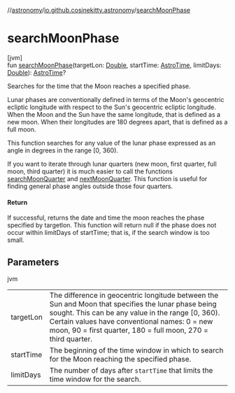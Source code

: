 //[astronomy](../../index.md)/[io.github.cosinekitty.astronomy](index.md)/[searchMoonPhase](search-moon-phase.md)

# searchMoonPhase

[jvm]\
fun [searchMoonPhase](search-moon-phase.md)(targetLon: [Double](https://kotlinlang.org/api/latest/jvm/stdlib/kotlin/-double/index.html), startTime: [AstroTime](-astro-time/index.md), limitDays: [Double](https://kotlinlang.org/api/latest/jvm/stdlib/kotlin/-double/index.html)): [AstroTime](-astro-time/index.md)?

Searches for the time that the Moon reaches a specified phase.

Lunar phases are conventionally defined in terms of the Moon's geocentric ecliptic longitude with respect to the Sun's geocentric ecliptic longitude. When the Moon and the Sun have the same longitude, that is defined as a new moon. When their longitudes are 180 degrees apart, that is defined as a full moon.

This function searches for any value of the lunar phase expressed as an angle in degrees in the range [0, 360).

If you want to iterate through lunar quarters (new moon, first quarter, full moon, third quarter) it is much easier to call the functions [searchMoonQuarter](search-moon-quarter.md) and [nextMoonQuarter](next-moon-quarter.md). This function is useful for finding general phase angles outside those four quarters.

#### Return

If successful, returns the date and time the moon reaches the phase specified by targetlon. This function will return null if the phase does not occur within limitDays of startTime; that is, if the search window is too small.

## Parameters

jvm

| | |
|---|---|
| targetLon | The difference in geocentric longitude between the Sun and Moon     that specifies the lunar phase being sought. This can be any value     in the range [0, 360).  Certain values have conventional names:     0 = new moon, 90 = first quarter, 180 = full moon, 270 = third quarter. |
| startTime | The beginning of the time window in which to search for the Moon reaching the specified phase. |
| limitDays | The number of days after `startTime` that limits the time window for the search. |

